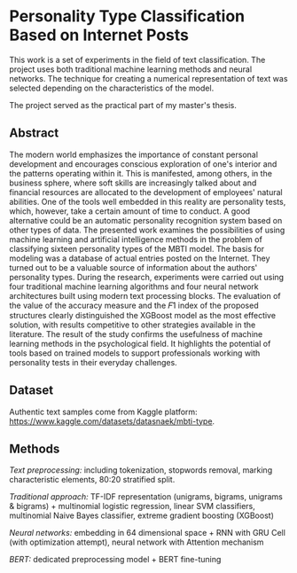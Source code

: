 # Personality Type Classification Based on Internet Posts

This work is a set of experiments in the field of text classification. The project uses both traditional machine learning methods and neural networks. The technique for creating a numerical representation of text was selected depending on the characteristics of the model.

The project served as the practical part of my master's thesis.

## Abstract
The modern world emphasizes the importance of constant personal development and 
encourages conscious exploration of one's interior and the patterns operating within it. This 
is manifested, among others, in the business sphere, where soft skills are increasingly talked 
about and financial resources are allocated to the development of employees' natural 
abilities. One of the tools well embedded in this reality are personality tests, which, however, 
take a certain amount of time to conduct. A good alternative could be an automatic 
personality recognition system based on other types of data. The presented work examines 
the possibilities of using machine learning and artificial intelligence methods in the problem 
of classifying sixteen personality types of the MBTI model. The basis for modeling was 
a database of actual entries posted on the Internet. They turned out to be a valuable source 
of information about the authors' personality types. During the research, experiments were 
carried out using four traditional machine learning algorithms and four neural network 
architectures built using modern text processing blocks. The evaluation of the value of the 
accuracy measure and the 𝐹1 index of the proposed structures clearly distinguished the 
XGBoost model as the most effective solution, with results competitive to other strategies 
available in the literature. The result of the study confirms the usefulness of machine learning 
methods in the psychological field. It highlights the potential of tools based on trained models 
to support professionals working with personality tests in their everyday challenges.

## Dataset
Authentic text samples come from Kaggle platform: https://www.kaggle.com/datasets/datasnaek/mbti-type.

## Methods
*Text preprocessing:* 
including tokenization, stopwords removal, marking characteristic elements, 80:20 stratified split.

*Traditional approach:* 
TF-IDF representation (unigrams, bigrams, unigrams & bigrams) + multinomial logistic regression, linear SVM classifiers, multinomial Naive Bayes classifier, extreme gradient boosting (XGBoost)

*Neural networks:* 
embedding in 64 dimensional space + RNN with GRU Cell (with optimization attempt), neural network with Attention mechanism

*BERT:* 
dedicated preprocessing model + BERT fine-tuning
